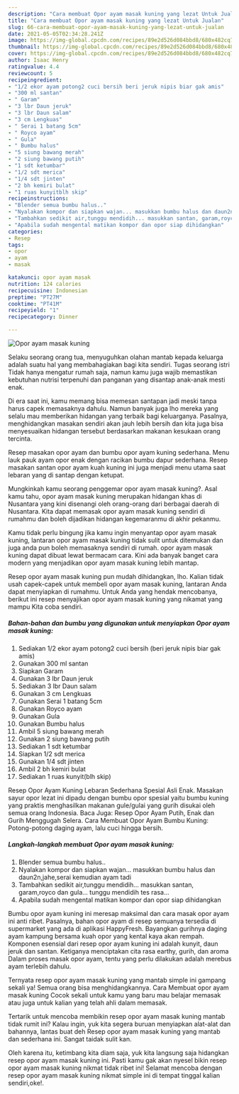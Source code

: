 ```yaml
---
description: "Cara membuat Opor ayam masak kuning yang lezat Untuk Jualan"
title: "Cara membuat Opor ayam masak kuning yang lezat Untuk Jualan"
slug: 66-cara-membuat-opor-ayam-masak-kuning-yang-lezat-untuk-jualan
date: 2021-05-05T02:34:28.241Z
image: https://img-global.cpcdn.com/recipes/89e2d526d084bbd8/680x482cq70/opor-ayam-masak-kuning-foto-resep-utama.jpg
thumbnail: https://img-global.cpcdn.com/recipes/89e2d526d084bbd8/680x482cq70/opor-ayam-masak-kuning-foto-resep-utama.jpg
cover: https://img-global.cpcdn.com/recipes/89e2d526d084bbd8/680x482cq70/opor-ayam-masak-kuning-foto-resep-utama.jpg
author: Isaac Henry
ratingvalue: 4.4
reviewcount: 5
recipeingredient:
- "1/2 ekor ayam potong2 cuci bersih beri jeruk nipis biar gak amis"
- "300 ml santan"
- " Garam"
- "3 lbr Daun jeruk"
- "3 lbr Daun salam"
- "3 cm Lengkuas"
- " Serai 1 batang 5cm"
- " Royco ayam"
- " Gula"
- " Bumbu halus"
- "5 siung bawang merah"
- "2 siung bawang putih"
- "1 sdt ketumbar"
- "1/2 sdt merica"
- "1/4 sdt jinten"
- "2 bh kemiri bulat"
- "1 ruas kunyitblh skip"
recipeinstructions:
- "Blender semua bumbu halus.."
- "Nyalakan kompor dan siapkan wajan... masukkan bumbu halus dan daun2n,jahe,serai kemudian ayam tadi"
- "Tambahkan sedikit air,tunggu mendidih... masukkan santan, garam,royco dan gula... tunggu mendidih tes rasa..."
- "Apabila sudah mengental matikan kompor dan opor siap dihidangkan"
categories:
- Resep
tags:
- opor
- ayam
- masak

katakunci: opor ayam masak 
nutrition: 124 calories
recipecuisine: Indonesian
preptime: "PT27M"
cooktime: "PT41M"
recipeyield: "1"
recipecategory: Dinner

---
```



![Opor ayam masak kuning](https://img-global.cpcdn.com/recipes/89e2d526d084bbd8/680x482cq70/opor-ayam-masak-kuning-foto-resep-utama.jpg)

Selaku seorang orang tua, menyuguhkan olahan mantab kepada keluarga adalah suatu hal yang membahagiakan bagi kita sendiri. Tugas seorang istri Tidak hanya mengatur rumah saja, namun kamu juga wajib memastikan kebutuhan nutrisi terpenuhi dan panganan yang disantap anak-anak mesti enak.

Di era  saat ini, kamu memang bisa memesan santapan jadi meski tanpa harus capek memasaknya dahulu. Namun banyak juga lho mereka yang selalu mau memberikan hidangan yang terbaik bagi keluarganya. Pasalnya, menghidangkan masakan sendiri akan jauh lebih bersih dan kita juga bisa menyesuaikan hidangan tersebut berdasarkan makanan kesukaan orang tercinta. 

Resep masakan opor ayam dan bumbu opor ayam kuning sederhana. Menu lauk pauk ayam opor enak dengan racikan bumbu dapur sederhana. Resep masakan santan opor ayam kuah kuning ini juga menjadi menu utama saat lebaran yang di santap dengan ketupat.

Mungkinkah kamu seorang penggemar opor ayam masak kuning?. Asal kamu tahu, opor ayam masak kuning merupakan hidangan khas di Nusantara yang kini disenangi oleh orang-orang dari berbagai daerah di Nusantara. Kita dapat memasak opor ayam masak kuning sendiri di rumahmu dan boleh dijadikan hidangan kegemaranmu di akhir pekanmu.

Kamu tidak perlu bingung jika kamu ingin menyantap opor ayam masak kuning, lantaran opor ayam masak kuning tidak sulit untuk ditemukan dan juga anda pun boleh memasaknya sendiri di rumah. opor ayam masak kuning dapat dibuat lewat bermacam cara. Kini ada banyak banget cara modern yang menjadikan opor ayam masak kuning lebih mantap.

Resep opor ayam masak kuning pun mudah dihidangkan, lho. Kalian tidak usah capek-capek untuk membeli opor ayam masak kuning, lantaran Anda dapat menyiapkan di rumahmu. Untuk Anda yang hendak mencobanya, berikut ini resep menyajikan opor ayam masak kuning yang nikamat yang mampu Kita coba sendiri.

<!--inarticleads1-->

##### Bahan-bahan dan bumbu yang digunakan untuk menyiapkan Opor ayam masak kuning:

1. Sediakan 1/2 ekor ayam potong2 cuci bersih (beri jeruk nipis biar gak amis)
1. Gunakan 300 ml santan
1. Siapkan  Garam
1. Gunakan 3 lbr Daun jeruk
1. Sediakan 3 lbr Daun salam
1. Gunakan 3 cm Lengkuas
1. Gunakan  Serai 1 batang 5cm
1. Gunakan  Royco ayam
1. Gunakan  Gula
1. Gunakan  Bumbu halus
1. Ambil 5 siung bawang merah
1. Gunakan 2 siung bawang putih
1. Sediakan 1 sdt ketumbar
1. Siapkan 1/2 sdt merica
1. Gunakan 1/4 sdt jinten
1. Ambil 2 bh kemiri bulat
1. Sediakan 1 ruas kunyit(blh skip)


Resep Opor Ayam Kuning Lebaran Sederhana Spesial Asli Enak. Masakan sayur opor lezat ini dipadu dengan bumbu opor spesial yaitu bumbu kuning yang praktis menghasilkan makanan gule/gulai yang gurih disukai oleh semua orang Indonesia. Baca Juga: Resep Opor Ayam Putih, Enak dan Gurih Menggugah Selera. Cara Membuat Opor Ayam Bumbu Kuning: Potong-potong daging ayam, lalu cuci hingga bersih. 

<!--inarticleads2-->

##### Langkah-langkah membuat Opor ayam masak kuning:

1. Blender semua bumbu halus..
1. Nyalakan kompor dan siapkan wajan... masukkan bumbu halus dan daun2n,jahe,serai kemudian ayam tadi
1. Tambahkan sedikit air,tunggu mendidih... masukkan santan, garam,royco dan gula... tunggu mendidih tes rasa...
1. Apabila sudah mengental matikan kompor dan opor siap dihidangkan


Bumbu opor ayam kuning ini meresap maksimal dan cara masak opor ayam ini anti ribet. Pasalnya, bahan opor ayam di resep semuanya tersedia di supermarket yang ada di aplikasi HappyFresh. Bayangkan gurihnya daging ayam kampung bersama kuah opor yang kental kaya akan rempah. Komponen esensial dari resep opor ayam kuning ini adalah kunyit, daun jeruk dan santan. Ketiganya menciptakan cita rasa earthy, gurih, dan aroma Dalam proses masak opor ayam, tentu yang perlu dilakukan adalah merebus ayam terlebih dahulu. 

Ternyata resep opor ayam masak kuning yang mantab simple ini gampang sekali ya! Semua orang bisa menghidangkannya. Cara Membuat opor ayam masak kuning Cocok sekali untuk kamu yang baru mau belajar memasak atau juga untuk kalian yang telah ahli dalam memasak.

Tertarik untuk mencoba membikin resep opor ayam masak kuning mantab tidak rumit ini? Kalau ingin, yuk kita segera buruan menyiapkan alat-alat dan bahannya, lantas buat deh Resep opor ayam masak kuning yang mantab dan sederhana ini. Sangat taidak sulit kan. 

Oleh karena itu, ketimbang kita diam saja, yuk kita langsung saja hidangkan resep opor ayam masak kuning ini. Pasti kamu gak akan nyesel bikin resep opor ayam masak kuning nikmat tidak ribet ini! Selamat mencoba dengan resep opor ayam masak kuning nikmat simple ini di tempat tinggal kalian sendiri,oke!.

